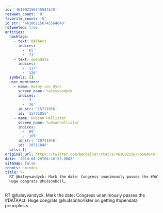 ```yaml
---
id: '461002156745584640'
retweet_count: '0'
favorite_count: '0'
id_str: '461002156745584640'
retweeted: true
entities:
  hashtags:
    - text: DATAAct
      indices:
        - '65'
        - '73'
    - text: opendata
      indices:
        - '117'
        - '126'
  symbols: []
  user_mentions:
    - name: Haley van Dyck
      screen_name: haleyvandyck
      indices:
        - '3'
        - '16'
      id_str: '15771056'
      id: '15771056'
    - name: Hudson Hollister
      screen_name: hudsonhollister
      indices:
        - '89'
        - '105'
      id_str: '20711848'
      id: '20711848'
  urls: []
original_url: https://twitter.com/benbalter/status/461002156745584640
date: '2014-04-29T04:40:53.000Z'
sitemap: false
robots: noindex
title: >-
  RT @haleyvandyck: Mark the date: Congress unanimously passes the #DATAAct.
  Huge congrats @hudsonholl…
---
```


RT @haleyvandyck: Mark the date: Congress unanimously passes the #DATAAct. Huge congrats @hudsonhollister on getting #opendata principles s…
